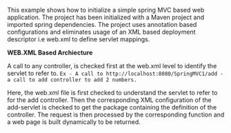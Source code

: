 This example shows how to initialize a simple spring MVC based web application. The project has been initialized with a Maven project and imported spring dependencies. The project uses annotation based configurations and eliminates usage of an XML based deployment descriptor i.e web.xml to define servlet mappings.


**WEB.XML Based Archiecture**

A call to any controller, is checked first at the web.xml level to identify the servlet to refer to.
```Ex - A call to http://localhost:8080/SpringMVC1/add - a call to add controller to add 2 numbers.```

Here, the web.xml file is first checked to understand the servlet to refer to for the add controller. Then the corresponding XML configuration of the add-servlet is checked to get the package containing the definition of the controller. The request is then processed by the corresponding function and a web page is built dynamically to be returned.
